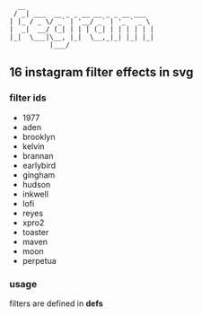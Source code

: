       __                                
     / _| ___  __ _ _ __ __ _ _ __ ___  
    | |_ / _ \/ _` | '__/ _` | '_ ` _ \ 
    |  _|  __/ (_| | | | (_| | | | | | |
    |_|  \___|\__, |_|  \__,_|_| |_| |_|
              |___/                     

## 16 instagram filter effects in svg

### filter ids

- 1977
- aden
- brooklyn
- kelvin
- brannan
- earlybird
- gingham
- hudson
- inkwell
- lofi
- reyes
- xpro2
- toaster
- maven
- moon
- perpetua

### usage
filters are defined in **defs**

